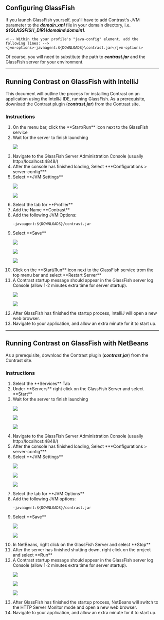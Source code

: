 <!--
title: "GlassFish"
description: "Agent installation using the GlassFish container"
tags: "java agent installation glassfish intellij netbeans"
-->


## Configuring GlassFish
If you launch GlassFish yourself, you'll have to add Contrast's JVM parameter to the ***domain.xml*** file in your domain directory, i.e. ***${GLASSFISH_DIR}\domains\domain1***.

``` 
<!-- Within the your profile's "java-config" element, add the following lines: -->
<jvm-options>-javaagent:${DOWNLOADS}\contrast.jar</jvm-options>
```

Of course, you will need to substitute the path to ***contrast.jar*** and the GlassFish server for your environment.

---

## Running Contrast on GlassFish with IntelliJ
This document will outline the process for installing Contrast on an application using the IntelliJ IDE, running GlassFish. As a prerequisite,
download the Contrast plugin (***contrast.jar***) from the Contrast site.

### Instructions
<ol>
<li> On the menu bar, click the **Start/Run** icon next to the GlassFish service </li>
<li> Wait for the server to finish launching </li>

<a href="assets/images/KB2-c03_1.png" rel="lightbox" title="Launch Server"><img class="thumbnail" src="assets/images/KB2-c03_1.png"/></a>

<li> Navigate to the GlassFish Server Administration Console (usually http://localhost:4848/) </li>
<li> After the console has finished loading, Select ***Configurations > server-config*** </li>
<li> Select **JVM Settings** </li>

<a href="assets/images/KB2-c03_2.png" rel="lightbox" title="Server Administration Console: Configurations"><img class="thumbnail" src="assets/images/KB2-c03_2.png"/></a>

<a href="assets/images/KB2-c03_3.png" rel="lightbox" title="JVM Settings"><img class="thumbnail" src="assets/images/KB2-c03_3.png"/></a>

<li> Select the tab for **Profiler** </li>
<li> Add the Name **Contrast** </li>
<li> Add the following JVM Options: </li>

````
-javaagent:${DOWNLOADS}/contrast.jar
````

<li> Select **Save** </li>

<a href="assets/images/KB2-c03_4.png" rel="lightbox" title="Profiler Tab"><img class="thumbnail" src="assets/images/KB2-c03_4.png"/></a>

<a href="assets/images/KB2-c03_5.png" rel="lightbox" title="Profiler Name"><img class="thumbnail" src="assets/images/KB2-c03_5.png"/></a>

<a href="assets/images/KB2-c03_6.png" rel="lightbox" title="Save JVM Options"><img class="thumbnail" src="assets/images/KB2-c03_6.png"/></a>

<li> Click on the **Start/Run** icon next to the GlassFish service trom the top menu bar and select **Restart Server** </li>
<li> A Contrast startup message should appear in the GlassFish server log Console (allow 1-2 minutes extra time for server startup). </li>

<a href="assets/images/KB2-c03_7.png" rel="lightbox" title="Restart Server"><img class="thumbnail" src="assets/images/KB2-c03_7.png"/></a>

<a href="assets/images/KB2-c03_8.png" rel="lightbox" title="Startup Message"><img class="thumbnail" src="assets/images/KB2-c03_8.png"/></a>

<li> After GlassFish has finished the startup process, IntelliJ will open a new web browser. </li>
<li> Navigate to your application, and allow an extra minute for it to start up. </li>
</ol>

---

## Running Contrast on GlassFish with NetBeans
As a prerequisite, download the Contrast plugin (***contrast.jar***) from the Contrast site.

### Instructions

<ol>
<li> Select the **Services** Tab </li>
<li> Under **Servers** right click on the GlassFish Server and select **Start** </li>
<li> Wait for the server to finish launching </li>

<a href="assets/images/KB2-c02_1.png" rel="lightbox" title="Services Tab"><img class="thumbnail" src="assets/images/KB2-c02_1.png"/></a>

<a href="assets/images/KB2-c02_2.png" rel="lightbox" title="Start GlassFish Server"><img class="thumbnail" src="assets/images/KB2-c02_2.png"/></a>

<a href="assets/images/KB2-c02_3.png" rel="lightbox" title="Server Launched"><img class="thumbnail" src="assets/images/KB2-c02_3.png"/></a>

<li> Navigate to the GlassFish Server Administration Console (usually http://localhost:4848/) </li>
<li> After the console has finished loading, Select ***Configurations > server-config*** </li>
<li> Select **JVM Settings** </li>

<a href="assets/images/KB2-c02_4.png" rel="lightbox" title="GlassFish Server Admin Console"><img class="thumbnail" src="assets/images/KB2-c02_4.png"/></a>

<a href="assets/images/KB2-c02_5.png" rel="lightbox" title="Configurations"><img class="thumbnail" src="assets/images/KB2-c02_5.png"/></a>

<a href="assets/images/KB2-c02_6.png" rel="lightbox" title="JVM Settings"><img class="thumbnail" src="assets/images/KB2-c02_6.png"/></a>

<li> Select the tab for **JVM Options** </li>
<li> Add the following JVM options: </li>

````
-javaagent:${DOWNLOADS}/contrast.jar
````

<li> Select **Save** </li>

<a href="assets/images/KB2-c02_7.png" rel="lightbox" title="JVM Options Tab"><img class="thumbnail" src="assets/images/KB2-c02_7.png"/></a>

<a href="assets/images/KB2-c02_8.png" rel="lightbox" title="Add JM Options"><img class="thumbnail" src="assets/images/KB2-c02_8.png"/></a>

<li> In NetBeans, right click on the GlassFish Server and select **Stop** </li>
<li> After the server has finished shutting down, right click on the project and select **Run** </li>
<li> A Contrast startup message should appear in the GlassFish server log Console (allow 1-2 minutes extra time for server startup). </li>

<a href="assets/images/KB2-c02_9.png" rel="lightbox" title="Stop GlassFish Server"><img class="thumbnail" src="assets/images/KB2-c02_9.png"/></a>

<a href="assets/images/KB2-c02_10.png" rel="lightbox" title="Run Project"><img class="thumbnail" src="assets/images/KB2-c02_10.png"/></a>

<a href="assets/images/KB2-c02_11.png" rel="lightbox" title="Startup Message"><img class="thumbnail" src="assets/images/KB2-c02_11.png"/></a>


<li> After GlassFish has finished the startup process, NetBeans will switch to the HTTP Server Monitor mode and open a new web browser. </li>
<li> Navigate to your application, and allow an extra minute for it to start up. </li>

</ol>
